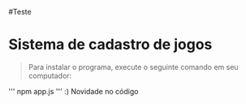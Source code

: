 #Teste

<h1>Sistema de cadastro de jogos</h1>

> Para instalar o programa, execute o seguinte comando em seu computador: 

'''
npm app.js
'''
:)
Novidade no código
